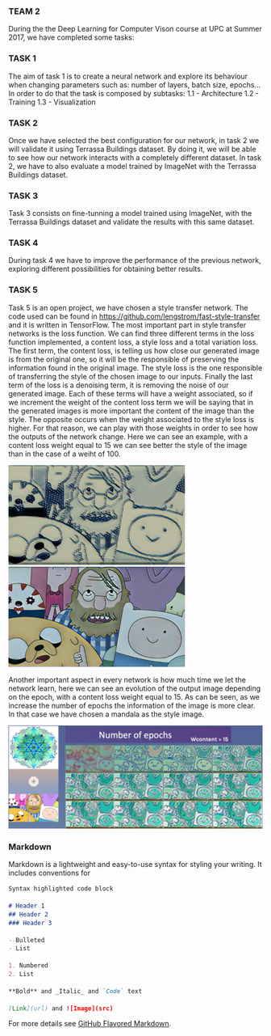 ### TEAM 2


During the the Deep Learning for Computer Vison course at UPC at Summer 2017, we have completed some tasks:

### TASK 1
The aim of task 1 is to create a neural network and explore its behaviour when changing parameters such as: number of layers, batch size, epochs...
In order to do that the task is composed by subtasks:
1.1 - Architecture
1.2 - Training
1.3 - Visualization

### TASK 2
Once we have selected the best configuration for our network, in task 2 we will validate it using Terrassa Buildings dataset. By doing it, we will be able to see how our network interacts with a completely different dataset.
In task 2, we have to also evaluate a model trained by ImageNet with the Terrassa Buildings dataset.

### TASK 3
Task 3 consists on fine-tunning a model trained using ImageNet, with the Terrassa Buildings dataset and validate the results with this same dataset.

### TASK 4
During task 4 we have to improve the performance of the previous network, exploring different possibilities for obtaining better results.

### TASK 5
Task 5 is an open project, we have chosen a style transfer network. The code used can be found in https://github.com/lengstrom/fast-style-transfer and it is written in TensorFlow.
The most important part in style transfer networks is the loss function. We can find three different terms in the loss function implemented, a content loss, a style loss and a total variation loss. The first term, the content loss, is telling us how close our generated image is from the original one, so it will be the responsible of preserving the information found in the original image. The style loss is the one responsible of transferring the style of the chosen image to our inputs. Finally the last term of the loss is a denoising term, it is removing the noise of our generated image. Each of these terms will have a weight associated, so if we increment the weight of the content loss term we will be saying that in the generated images is more important the content of the image than the style. The opposite occurs when the weight associated to the style loss is higher. For that reason, we can play with those weights in order to see how the outputs of the network change. Here we can see an example, with a content loss weight equal to 15 we can see better the style of the image than in the case of a weiht of 100.

<img src="utils/wave20_14.png" alt="hi" width="350" height="198" class="inline"/><img src="utils/wave98_14.png" alt="hi" width="350" height="198" class="inline"/>

Another important aspect in every network is how much time we let the network learn, here we can see an evolution of the output image depending on the epoch, with a content loss weight equal to 15. As can be seen, as we increase the number of epochs the information of the image is more clear. In that case we have chosen a mandala as the style image.

<img src="utils/epoch.png" alt="hi" class="inline"/>


### Markdown

Markdown is a lightweight and easy-to-use syntax for styling your writing. It includes conventions for

```markdown
Syntax highlighted code block

# Header 1
## Header 2
### Header 3

- Bulleted
- List

1. Numbered
2. List

**Bold** and _Italic_ and `Code` text

[Link](url) and ![Image](src)
```

For more details see [GitHub Flavored Markdown](https://guides.github.com/features/mastering-markdown/).


